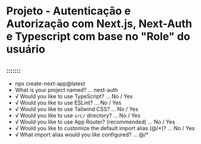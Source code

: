 # Projeto - Autenticação e Autorização com Next.js, Next-Auth e Typescript com base no "Role" do usuário

##

### :::::::
- npx create-next-app@latest
- What is your project named? ... next-auth
- √ Would you like to use TypeScript? ... No / Yes
- √ Would you like to use ESLint? ... No / Yes
- √ Would you like to use Tailwind CSS? ... No / Yes
- √ Would you like to use `src/` directory? ... No / Yes
- √ Would you like to use App Router? (recommended) ... No / Yes
- √ Would you like to customize the default import alias (@/*)? ... No / Yes
- √ What import alias would you like configured? ... @/*
